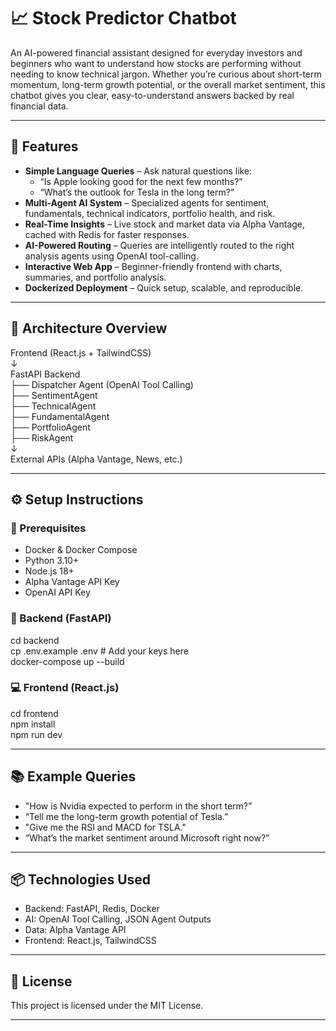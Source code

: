 # 📈 Stock Predictor Chatbot

An AI-powered financial assistant designed for everyday investors and beginners who want to understand how stocks are performing without needing to know technical jargon.
Whether you’re curious about short-term momentum, long-term growth potential, or the overall market sentiment, this chatbot gives you clear, easy-to-understand answers backed by real financial data.

---

## 🚀 Features

- **Simple Language Queries** – Ask natural questions like:  
  - “Is Apple looking good for the next few months?”  
  - “What’s the outlook for Tesla in the long term?”  
- **Multi-Agent AI System** – Specialized agents for sentiment, fundamentals, technical indicators, portfolio health, and risk.  
- **Real-Time Insights** – Live stock and market data via Alpha Vantage, cached with Redis for faster responses.  
- **AI-Powered Routing** – Queries are intelligently routed to the right analysis agents using OpenAI tool-calling.  
- **Interactive Web App** – Beginner-friendly frontend with charts, summaries, and portfolio analysis.  
- **Dockerized Deployment** – Quick setup, scalable, and reproducible.  

---

## 🧱 Architecture Overview

Frontend (React.js + TailwindCSS)  
↓  
FastAPI Backend  
├── Dispatcher Agent (OpenAI Tool Calling)  
├── SentimentAgent  
├── TechnicalAgent  
├── FundamentalAgent    
├── PortfolioAgent  
├── RiskAgent  
↓  
External APIs (Alpha Vantage, News, etc.)

---

## ⚙️ Setup Instructions

### 🔧 Prerequisites

- Docker & Docker Compose  
- Python 3.10+  
- Node.js 18+  
- Alpha Vantage API Key  
- OpenAI API Key  

### 🐳 Backend (FastAPI)

cd backend  
cp .env.example .env  # Add your keys here  
docker-compose up --build  

### 💻 Frontend (React.js)

cd frontend  
npm install  
npm run dev  

---

## 📚 Example Queries

- "How is Nvidia expected to perform in the short term?”  
- “Tell me the long-term growth potential of Tesla.”
- "Give me the RSI and MACD for TSLA."  
- “What’s the market sentiment around Microsoft right now?” 

---

## 📦 Technologies Used

- Backend: FastAPI, Redis, Docker
- AI: OpenAI Tool Calling, JSON Agent Outputs
- Data: Alpha Vantage API
- Frontend: React.js, TailwindCSS

---

## 📄 License

This project is licensed under the MIT License.

---